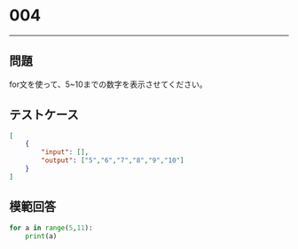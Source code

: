 # 004

---
## 問題

for文を使って、5~10までの数字を表示させてください。

## テストケース

```json
[
	{
		"input": [],
		"output": ["5","6","7","8","9","10"]
  	}
]
```

## 模範回答
```python
for a in range(5,11):
	print(a)
```
